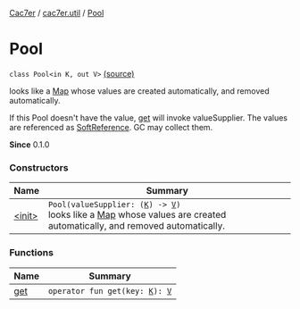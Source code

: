 [Cac7er](../../index.md) / [cac7er.util](../index.md) / [Pool](./index.md)

# Pool

`class Pool<in K, out V>` [(source)](http://2wiqua.wcaokaze.com/gitbucket/wcaokaze/Cac7er/blob/master/src/main/java/cac7er/util/Pool.kt#L14)

looks like a [Map](https://kotlinlang.org/api/latest/jvm/stdlib/kotlin.collections/-map/index.html) whose values are created automatically, and removed
automatically.

If this Pool doesn't have the value, [get](get.md) will invoke valueSupplier. The
values are referenced as [SoftReference](http://docs.oracle.com/javase/6/docs/api/java/lang/ref/SoftReference.html). GC may collect them.

**Since**
0.1.0

### Constructors

| Name | Summary |
|---|---|
| [&lt;init&gt;](-init-.md) | `Pool(valueSupplier: (`[`K`](index.md#K)`) -> `[`V`](index.md#V)`)`<br>looks like a [Map](https://kotlinlang.org/api/latest/jvm/stdlib/kotlin.collections/-map/index.html) whose values are created automatically, and removed automatically. |

### Functions

| Name | Summary |
|---|---|
| [get](get.md) | `operator fun get(key: `[`K`](index.md#K)`): `[`V`](index.md#V) |
